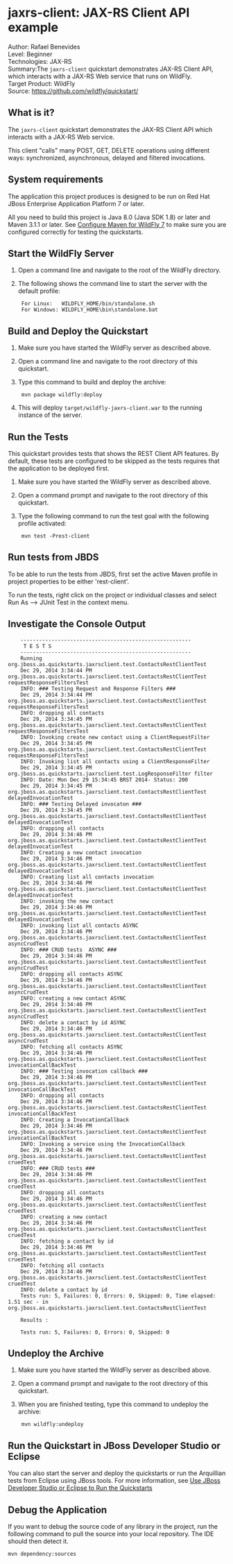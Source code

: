 jaxrs-client: JAX-RS Client API example
================================================================
Author: Rafael Benevides  
Level: Beginner  
Technologies: JAX-RS  
Summary:The `jaxrs-client` quickstart demonstrates JAX-RS Client API, which interacts with a JAX-RS Web service that runs on WildFly.  
Target Product: WildFly  
Source: <https://github.com/wildfly/quickstart/>  


What is it?
-----------

The `jaxrs-client` quickstart demonstrates the JAX-RS Client API which interacts with a JAX-RS Web service.

This client "calls" many POST, GET, DELETE operations using different ways: synchronized, asynchronous, delayed and filtered invocations.


System requirements
-------------------

The application this project produces is designed to be run on Red Hat JBoss Enterprise Application Platform 7 or later. 

All you need to build this project is Java 8.0 (Java SDK 1.8) or later and Maven 3.1.1 or later. See [Configure Maven for WildFly 7](https://github.com/jboss-developer/jboss-developer-shared-resources/blob/master/guides/CONFIGURE_MAVEN_JBOSS_EAP7.md#configure-maven-to-build-and-deploy-the-quickstarts) to make sure you are configured correctly for testing the quickstarts.


Start the WildFly Server
-------------------------

1. Open a command line and navigate to the root of the  WildFly directory.
2. The following shows the command line to start the server with the default profile:

        For Linux:   WILDFLY_HOME/bin/standalone.sh
        For Windows: WILDFLY_HOME\bin\standalone.bat


Build and Deploy the Quickstart
-------------------------

1. Make sure you have started the WildFly server as described above.
2. Open a command line and navigate to the root directory of this quickstart.
3. Type this command to build and deploy the archive:

        mvn package wildfly:deploy
4. This will deploy `target/wildfly-jaxrs-client.war` to the running instance of the server.
 


Run the Tests
-------------------------


This quickstart provides tests that shows the REST Client API features. By default, these tests are configured to be skipped as the tests requires that the application to be deployed first. 


1. Make sure you have started the WildFly server as described above.
2. Open a command prompt and navigate to the root directory of this quickstart.
3. Type the following command to run the test goal with the following profile activated:

        mvn test -Prest-client

Run tests from JBDS
-----------------------

To be able to run the tests from JBDS, first set the active Maven profile in project properties to be either 'rest-client'.

To run the tests, right click on the project or individual classes and select Run As --> JUnit Test in the context menu.


Investigate the Console Output
----------------------------


        -------------------------------------------------------
         T E S T S
        -------------------------------------------------------
        Running org.jboss.as.quickstarts.jaxrsclient.test.ContactsRestClientTest
        Dec 29, 2014 3:34:44 PM org.jboss.as.quickstarts.jaxrsclient.test.ContactsRestClientTest requestResponseFiltersTest
        INFO: ### Testing Request and Response Filters ###
        Dec 29, 2014 3:34:44 PM org.jboss.as.quickstarts.jaxrsclient.test.ContactsRestClientTest requestResponseFiltersTest
        INFO: dropping all contacts
        Dec 29, 2014 3:34:45 PM org.jboss.as.quickstarts.jaxrsclient.test.ContactsRestClientTest requestResponseFiltersTest
        INFO: Invoking create new contact using a ClientRequestFilter
        Dec 29, 2014 3:34:45 PM org.jboss.as.quickstarts.jaxrsclient.test.ContactsRestClientTest requestResponseFiltersTest
        INFO: Invoking list all contacts using a ClientResponseFilter
        Dec 29, 2014 3:34:45 PM org.jboss.as.quickstarts.jaxrsclient.test.LogResponseFilter filter
        INFO: Date: Mon Dec 29 15:34:45 BRST 2014- Status: 200
        Dec 29, 2014 3:34:45 PM org.jboss.as.quickstarts.jaxrsclient.test.ContactsRestClientTest delayedInvocationTest
        INFO: ### Testing Delayed invocaton ###
        Dec 29, 2014 3:34:45 PM org.jboss.as.quickstarts.jaxrsclient.test.ContactsRestClientTest delayedInvocationTest
        INFO: dropping all contacts
        Dec 29, 2014 3:34:46 PM org.jboss.as.quickstarts.jaxrsclient.test.ContactsRestClientTest delayedInvocationTest
        INFO: Creating a new contact invocation
        Dec 29, 2014 3:34:46 PM org.jboss.as.quickstarts.jaxrsclient.test.ContactsRestClientTest delayedInvocationTest
        INFO: Creating list all contacts invocation
        Dec 29, 2014 3:34:46 PM org.jboss.as.quickstarts.jaxrsclient.test.ContactsRestClientTest delayedInvocationTest
        INFO: invoking the new contact
        Dec 29, 2014 3:34:46 PM org.jboss.as.quickstarts.jaxrsclient.test.ContactsRestClientTest delayedInvocationTest
        INFO: invoking list all contacts ASYNC
        Dec 29, 2014 3:34:46 PM org.jboss.as.quickstarts.jaxrsclient.test.ContactsRestClientTest asyncCrudTest
        INFO: ### CRUD tests  ASYNC ###
        Dec 29, 2014 3:34:46 PM org.jboss.as.quickstarts.jaxrsclient.test.ContactsRestClientTest asyncCrudTest
        INFO: dropping all contacts ASYNC
        Dec 29, 2014 3:34:46 PM org.jboss.as.quickstarts.jaxrsclient.test.ContactsRestClientTest asyncCrudTest
        INFO: creating a new contact ASYNC
        Dec 29, 2014 3:34:46 PM org.jboss.as.quickstarts.jaxrsclient.test.ContactsRestClientTest asyncCrudTest
        INFO: delete a contact by id ASYNC
        Dec 29, 2014 3:34:46 PM org.jboss.as.quickstarts.jaxrsclient.test.ContactsRestClientTest asyncCrudTest
        INFO: fetching all contacts ASYNC
        Dec 29, 2014 3:34:46 PM org.jboss.as.quickstarts.jaxrsclient.test.ContactsRestClientTest invocationCallBackTest
        INFO: ### Testing invocation callback ###
        Dec 29, 2014 3:34:46 PM org.jboss.as.quickstarts.jaxrsclient.test.ContactsRestClientTest invocationCallBackTest
        INFO: dropping all contacts
        Dec 29, 2014 3:34:46 PM org.jboss.as.quickstarts.jaxrsclient.test.ContactsRestClientTest invocationCallBackTest
        INFO: Creating a InvocationCallback
        Dec 29, 2014 3:34:46 PM org.jboss.as.quickstarts.jaxrsclient.test.ContactsRestClientTest invocationCallBackTest
        INFO: Invoking a service using the InvocationCallback
        Dec 29, 2014 3:34:46 PM org.jboss.as.quickstarts.jaxrsclient.test.ContactsRestClientTest cruedTest
        INFO: ### CRUD tests ###
        Dec 29, 2014 3:34:46 PM org.jboss.as.quickstarts.jaxrsclient.test.ContactsRestClientTest cruedTest
        INFO: dropping all contacts
        Dec 29, 2014 3:34:46 PM org.jboss.as.quickstarts.jaxrsclient.test.ContactsRestClientTest cruedTest
        INFO: creating a new contact
        Dec 29, 2014 3:34:46 PM org.jboss.as.quickstarts.jaxrsclient.test.ContactsRestClientTest cruedTest
        INFO: fetching a contact by id
        Dec 29, 2014 3:34:46 PM org.jboss.as.quickstarts.jaxrsclient.test.ContactsRestClientTest cruedTest
        INFO: fetching all contacts
        Dec 29, 2014 3:34:46 PM org.jboss.as.quickstarts.jaxrsclient.test.ContactsRestClientTest cruedTest
        INFO: delete a contact by id
        Tests run: 5, Failures: 0, Errors: 0, Skipped: 0, Time elapsed: 1.51 sec - in org.jboss.as.quickstarts.jaxrsclient.test.ContactsRestClientTest
        
        Results :
        
        Tests run: 5, Failures: 0, Errors: 0, Skipped: 0


Undeploy the Archive
--------------------

1. Make sure you have started the WildFly server as described above.
2. Open a command prompt and navigate to the root directory of this quickstart.
3. When you are finished testing, type this command to undeploy the archive:

        mvn wildfly:undeploy


Run the Quickstart in JBoss Developer Studio or Eclipse
-------------------------------------


You can also start the server and deploy the quickstarts or run the Arquillian tests from Eclipse using JBoss tools. For more information, see [Use JBoss Developer Studio or Eclipse to Run the Quickstarts](https://github.com/jboss-developer/jboss-developer-shared-resources/blob/master/guides/USE_JBDS.md#use-jboss-developer-studio-or-eclipse-to-run-the-quickstarts) 

Debug the Application
------------------------------------

If you want to debug the source code of any library in the project, run the following command to pull the source into your local repository. The IDE should then detect it.

    mvn dependency:sources
   

